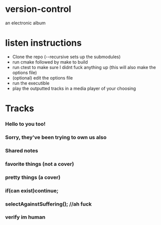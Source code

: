 # version-control
an electronic album

# listen instructions
- Clone the repo (--recursive sets up the submodules)
- run cmake followed by make to build
- run ctest to make sure I didnt fuck anything up (this will also make the options file)
- (optional) edit the options file
- run the executible
- play the outputted tracks in a media player of your choosing

# Tracks
### Hello to you too!

### Sorry, they've been trying to own us also

### Shared notes

### favorite things (not a cover)

### pretty things (a cover)

### if(can exist)continue;

### selectAgainstSuffering(); //ah fuck

### verify im human

